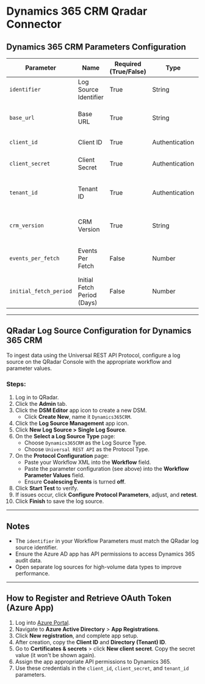 # Dynamics 365 CRM Qradar Connector

## Dynamics 365 CRM Parameters Configuration

| Parameter              | Name                         | Required (True/False) | Type            | Description                                                                                          | Default Value     |
|------------------------|------------------------------|------------------------|------------------|------------------------------------------------------------------------------------------------------|-------------------|
| `identifier`           | Log Source Identifier        | True                   | String           | The log source identifier to post the events to in QRadar.                                           | `dynamics_365`    |
| `base_url`             | Base URL                     | True                   | String           | Base URL of the Dynamics 365 CRM instance. Example: `your-instance.crm.dynamics.com`                |                   |
| `client_id`            | Client ID                    | True                   | Authentication   | OAuth2 Client ID registered in Azure AD.                                                             |                   |
| `client_secret`        | Client Secret                | True                   | Authentication   | OAuth2 Client Secret associated with the above client ID.                                            |                   |
| `tenant_id`            | Tenant ID                    | True                   | Authentication   | Azure Active Directory (AD) Tenant ID under which the Dynamics 365 application is registered.       |                   |
| `crm_version`          | CRM Version                  | True                   | String           | Dynamics 365 CRM version (e.g., `9.1`, `9.2`). Used to determine feature and endpoint compatibility. |                   |
| `events_per_fetch`     | Events Per Fetch             | False                  | Number           | Maximum number of records to fetch in each API call. Large values may cause timeout errors.         | `1000`            |
| `initial_fetch_period` | Initial Fetch Period (Days)  | False                  | Number           | Number of days to look back when retrieving events initially.                                        | `7`               |

---

## QRadar Log Source Configuration for Dynamics 365 CRM

To ingest data using the Universal REST API Protocol, configure a log source on the QRadar Console with the appropriate workflow and parameter values.

### Steps:

1. Log in to QRadar.
2. Click the **Admin** tab.
3. Click the **DSM Editor** app icon to create a new DSM.
   - Click **Create New**, name it `Dynamics365CRM`.
4. Click the **Log Source Management** app icon.
5. Click **New Log Source > Single Log Source**.
6. On the **Select a Log Source Type** page:
   - Choose `Dynamics365CRM` as the Log Source Type.
   - Choose `Universal REST API` as the Protocol Type.
7. On the **Protocol Configuration** page:
   - Paste your Workflow XML into the **Workflow** field.
   - Paste the parameter configuration (see above) into the **Workflow Parameter Values** field.
   - Ensure **Coalescing Events** is turned **off**.
8. Click **Start Test** to verify.
9. If issues occur, click **Configure Protocol Parameters**, adjust, and **retest**.
10. Click **Finish** to save the log source.

---

## Notes

- The `identifier` in your Workflow Parameters must match the QRadar log source identifier.
- Ensure the Azure AD app has API permissions to access Dynamics 365 audit data.
- Open separate log sources for high-volume data types to improve performance.

---

## How to Register and Retrieve OAuth Token (Azure App)

1. Log into [Azure Portal](https://portal.azure.com).
2. Navigate to **Azure Active Directory** > **App Registrations**.
3. Click **New registration**, and complete app setup.
4. After creation, copy the **Client ID** and **Directory (Tenant) ID**.
5. Go to **Certificates & secrets** > click **New client secret**. Copy the secret value (it won't be shown again).
6. Assign the app appropriate API permissions to Dynamics 365.
7. Use these credentials in the `client_id`, `client_secret`, and `tenant_id` parameters.
